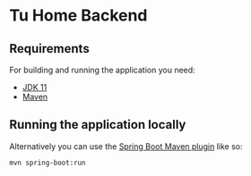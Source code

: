 # Tu Home Backend


## Requirements

For building and running the application you need:

- [JDK 11](http://www.oracle.com/technetwork/java/javase/downloads)
- [Maven](https://maven.apache.org)

## Running the application locally


Alternatively you can use the [Spring Boot Maven plugin](https://docs.spring.io/spring-boot/docs/current/reference/html/build-tool-plugins-maven-plugin.html) like so:

```shell
mvn spring-boot:run
```
